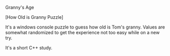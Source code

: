 Granny's Age

[How Old is Granny Puzzle]

It's a windows console puzzle to guess how old is Tom's granny.
Values are somewhat randomized to get the experience not too easy while on a new try.

It's a short C++ study.
